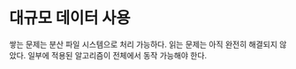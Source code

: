 # 대규모 데이터 사용 

쌓는 문제는 분산 파일 시스템으로 처리 가능하다. 
읽는 문제는 아직 완전히 해결되지 않았다. 
일부에 적용된 알고리즘이 전체에서 동작 가능해야 한다. 





